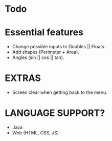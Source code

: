 Todo
====

Essential features
====
 - Change possible inputs to Doubles || Floats.
 - Add shapes (Perimeter + Area).
 - Angles (sin || cos || tan).

EXTRAS
====
 - Screen clear when getting back to the menu.
 

LANGUAGE SUPPORT?
====
 - Java
 - Web (HTML, CSS, JS)

